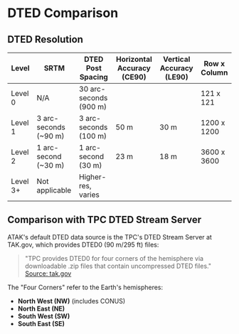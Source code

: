 # DTED Comparison

## DTED Resolution

| Level | SRTM | DTED Post Spacing|Horizontal Accuracy (CE90)|Vertical Accuracy (LE90)|Row x Column|
|---|---|---|---|---|---|
| Level 0  | N/A                  | 30 arc-seconds (900 m) |||121 x 121|
| Level 1  | 3 arc-seconds (~90 m)| 3 arc-seconds (100 m) |50 m|30 m|1200 x 1200|
| Level 2  | 1 arc-second (~30 m) | 1 arc-second (30 m)|23 m|18 m|3600 x 3600|
| Level 3+ | Not applicable       | Higher-res, varies |||||

## Comparison with TPC DTED Stream Server

ATAK's default DTED data source is the TPC's DTED Stream Server at TAK.gov, which provides DTED0 (90 m/295 ft) files:

> "TPC provides DTED0 for four corners of the hemisphere via downloadable .zip files that contain uncompressed DTED files." 
> [Source: tak.gov](https://tak.gov)

The "Four Corners" refer to the Earth's hemispheres:  

- **North West (NW)** (includes CONUS)  
- **North East (NE)**  
- **South West (SW)**  
- **South East (SE)**  
